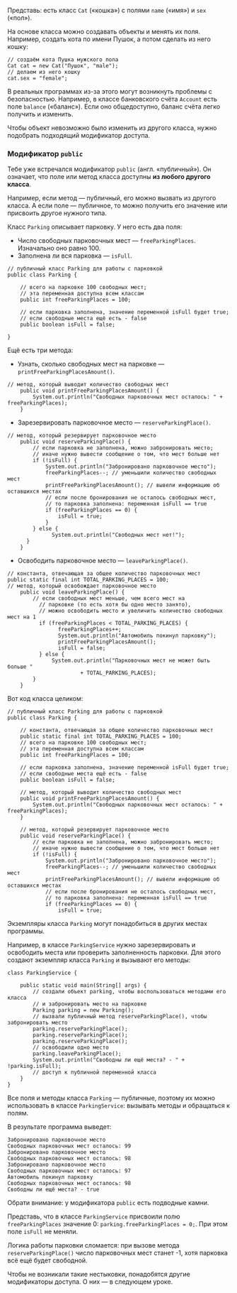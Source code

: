 Представь: есть класс `Cat` («кошка») с полями `name` («имя») и `sex` («пол»).

На основе класса можно создавать объекты и менять их поля. Например, создать кота по имени Пушок, а потом сделать из него кошку:



```
// создаём кота Пушка мужского пола
Cat cat = new Cat("Пушок", "male");
// делаем из него кошку
cat.sex = "female"; 
```

В реальных программах из-за этого могут возникнуть проблемы с безопасностью. Например, в классе банковского счёта `Account` есть поле `balance` («баланс»). Если оно общедоступно, баланс счёта легко получить и изменить.

Чтобы объект невозможно было изменить из другого класса, нужно подобрать подходящий модификатор доступа.
### Модификатор `public`

Тебе уже встречался модификатор `public` (англ. «публичный»). Он означает, что поле или метод класса доступны **из любого другого класса**.

Например, если метод — публичный, его можно вызвать из другого класса. А если поле — публичное, то можно получить его значение или присвоить другое нужного типа.

Класс `Parking` описывает парковку. У него есть два поля:

- Число свободных парковочных мест — `freeParkingPlaces`. Изначально оно равно 100.
- Заполнена ли вся парковка — `isFull`.



```
// публичный класс Parking для работы с парковкой
public class Parking {

    // всего на парковке 100 свободных мест;
    // эта переменная доступна всем классам
    public int freeParkingPlaces = 100;

    // если парковка заполнена, значение переменной isFull будет true;
    // если свободные места ещё есть - false
    public boolean isFull = false;

} 
```

Ещё есть три метода:

- Узнать, сколько свободных мест на парковке — `printFreeParkingPlacesAmount()`.



```
// метод, который выводит количество свободных мест
    public void printFreeParkingPlacesAmount() {
        System.out.println("Свободных парковочных мест осталось: " + freeParkingPlaces);
    } 
```

- Зарезервировать парковочное место — `reserveParkingPlace()`.



```
// метод, который резервирует парковочное место
    public void reserveParkingPlace() {
        // если парковка не заполнена, можно забронировать место;
        // иначе нужно вывести сообщение о том, что мест больше нет
        if (!isFull) {
            System.out.println("Забронировано парковочное место");
            freeParkingPlaces--; // уменьшили количество свободных мест
            printFreeParkingPlacesAmount(); // вывели информацию об оставшихся местах
            // если после бронирования не осталось свободных мест,
            // то парковка заполнена: переменная isFull == true
            if (freeParkingPlaces == 0) {
                isFull = true;
            }
        } else {
              System.out.println("Свободных мест нет!");
      }
    } 
```

- Освободить парковочное место — `leaveParkingPlace()`.



```
// константа, отвечающая за общее количество парковочных мест
public static final int TOTAL_PARKING_PLACES = 100;
// метод, который освобождает парковочное место
    public void leaveParkingPlace() {
        // если свободных мест меньше, чем всего мест на
          // парковке (то есть хотя бы одно место занято),
          // можно освободить место и увеличить количество свободных мест на 1
          if (freeParkingPlaces < TOTAL_PARKING_PLACES) {
                freeParkingPlaces++;
                System.out.println("Автомобиль покинул парковку");
                printFreeParkingPlacesAmount();
                isFull = false;
          } else {
              System.out.println("Парковочных мест не может быть больше "
                       + TOTAL_PARKING_PLACES);
        }
    } 
```

Вот код класса целиком:



```
// публичный класс Parking для работы с парковкой
public class Parking {

    // константа, отвечающая за общее количество парковочных мест
    public static final int TOTAL_PARKING_PLACES = 100;
    // всего на парковке 100 свободных мест;
    // эта переменная доступна всем классам
    public int freeParkingPlaces = 100;

    // если парковка заполнена, значение переменной isFull будет true;
    // если свободные места ещё есть - false
    public boolean isFull = false;

    // метод, который выводит количество свободных мест
    public void printFreeParkingPlacesAmount() {
        System.out.println("Свободных парковочных мест осталось: " + freeParkingPlaces);
    }

    // метод, который резервирует парковочное место
    public void reserveParkingPlace() {
        // если парковка не заполнена, можно забронировать место;
        // иначе нужно вывести сообщение о том, что мест больше нет
        if (!isFull) {
            System.out.println("Забронировано парковочное место");
            freeParkingPlaces--; // уменьшили количество свободных мест
            printFreeParkingPlacesAmount(); // вывели информацию об оставшихся местах
            // если после бронирования не осталось свободных мест,
            // то парковка заполнена: переменная isFull == true
            if (freeParkingPlaces == 0) {
                isFull = true;
```

Экземпляры класса `Parking` могут понадобиться в других местах программы.

Например, в классе `ParkingService` нужно зарезервировать и освободить места или проверить заполненность парковки. Для этого создают экземпляр класса `Parking` и вызывают его методы:



```
class ParkingService {

    public static void main(String[] args) {
        // создали объект parking, чтобы воспользоваться методами его класса
        // и забронировать место на парковке        
        Parking parking = new Parking();
        // вызвали публичный метод reserveParkingPlace(), чтобы забронировать место       
        parking.reserveParkingPlace();
        parking.reserveParkingPlace();
        parking.reserveParkingPlace();
        // освободили одно место                
        parking.leaveParkingPlace();
        System.out.println("Свободны ли ещё места? - " + !parking.isFull);
        // доступ к публичной переменной класса
    }
} 
```

Все поля и методы класса `Parking` — публичные, поэтому их можно использовать в классе `ParkingService`: вызывать методы и обращаться к полям.

В результате программа выведет:



```
Забронировано парковочное место
Свободных парковочных мест осталось: 99
Забронировано парковочное место
Свободных парковочных мест осталось: 98
Забронировано парковочное место
Свободных парковочных мест осталось: 97
Автомобиль покинул парковку
Свободных парковочных мест осталось: 98
Свободны ли ещё места? - true 
```

Обрати внимание: у модификатора `public` есть подводные камни.

Представь, что в классе `ParkingService` присвоили полю `freeParkingPlaces` значение 0: `parking.freeParkingPlaces = 0;`. При этом поле `isFull` не меняли.

Логика работы парковки сломается: при вызове метода `reserveParkingPlace()` число парковочных мест станет -1, хотя парковка всё ещё будет свободной.

Чтобы не возникали такие нестыковки, понадобятся другие модификаторы доступа. О них — в следующем уроке.

